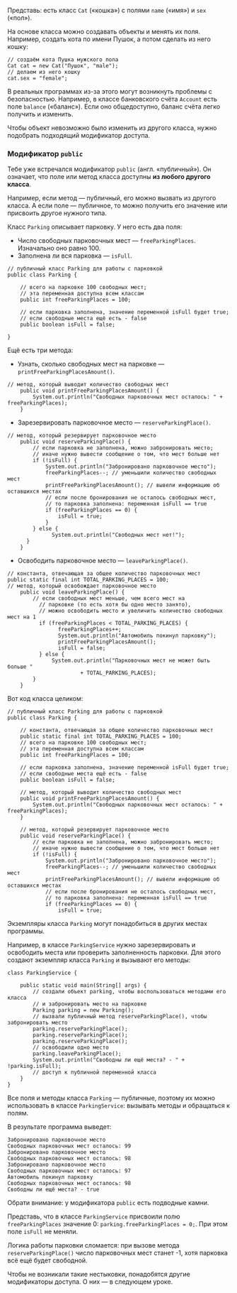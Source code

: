 Представь: есть класс `Cat` («кошка») с полями `name` («имя») и `sex` («пол»).

На основе класса можно создавать объекты и менять их поля. Например, создать кота по имени Пушок, а потом сделать из него кошку:



```
// создаём кота Пушка мужского пола
Cat cat = new Cat("Пушок", "male");
// делаем из него кошку
cat.sex = "female"; 
```

В реальных программах из-за этого могут возникнуть проблемы с безопасностью. Например, в классе банковского счёта `Account` есть поле `balance` («баланс»). Если оно общедоступно, баланс счёта легко получить и изменить.

Чтобы объект невозможно было изменить из другого класса, нужно подобрать подходящий модификатор доступа.
### Модификатор `public`

Тебе уже встречался модификатор `public` (англ. «публичный»). Он означает, что поле или метод класса доступны **из любого другого класса**.

Например, если метод — публичный, его можно вызвать из другого класса. А если поле — публичное, то можно получить его значение или присвоить другое нужного типа.

Класс `Parking` описывает парковку. У него есть два поля:

- Число свободных парковочных мест — `freeParkingPlaces`. Изначально оно равно 100.
- Заполнена ли вся парковка — `isFull`.



```
// публичный класс Parking для работы с парковкой
public class Parking {

    // всего на парковке 100 свободных мест;
    // эта переменная доступна всем классам
    public int freeParkingPlaces = 100;

    // если парковка заполнена, значение переменной isFull будет true;
    // если свободные места ещё есть - false
    public boolean isFull = false;

} 
```

Ещё есть три метода:

- Узнать, сколько свободных мест на парковке — `printFreeParkingPlacesAmount()`.



```
// метод, который выводит количество свободных мест
    public void printFreeParkingPlacesAmount() {
        System.out.println("Свободных парковочных мест осталось: " + freeParkingPlaces);
    } 
```

- Зарезервировать парковочное место — `reserveParkingPlace()`.



```
// метод, который резервирует парковочное место
    public void reserveParkingPlace() {
        // если парковка не заполнена, можно забронировать место;
        // иначе нужно вывести сообщение о том, что мест больше нет
        if (!isFull) {
            System.out.println("Забронировано парковочное место");
            freeParkingPlaces--; // уменьшили количество свободных мест
            printFreeParkingPlacesAmount(); // вывели информацию об оставшихся местах
            // если после бронирования не осталось свободных мест,
            // то парковка заполнена: переменная isFull == true
            if (freeParkingPlaces == 0) {
                isFull = true;
            }
        } else {
              System.out.println("Свободных мест нет!");
      }
    } 
```

- Освободить парковочное место — `leaveParkingPlace()`.



```
// константа, отвечающая за общее количество парковочных мест
public static final int TOTAL_PARKING_PLACES = 100;
// метод, который освобождает парковочное место
    public void leaveParkingPlace() {
        // если свободных мест меньше, чем всего мест на
          // парковке (то есть хотя бы одно место занято),
          // можно освободить место и увеличить количество свободных мест на 1
          if (freeParkingPlaces < TOTAL_PARKING_PLACES) {
                freeParkingPlaces++;
                System.out.println("Автомобиль покинул парковку");
                printFreeParkingPlacesAmount();
                isFull = false;
          } else {
              System.out.println("Парковочных мест не может быть больше "
                       + TOTAL_PARKING_PLACES);
        }
    } 
```

Вот код класса целиком:



```
// публичный класс Parking для работы с парковкой
public class Parking {

    // константа, отвечающая за общее количество парковочных мест
    public static final int TOTAL_PARKING_PLACES = 100;
    // всего на парковке 100 свободных мест;
    // эта переменная доступна всем классам
    public int freeParkingPlaces = 100;

    // если парковка заполнена, значение переменной isFull будет true;
    // если свободные места ещё есть - false
    public boolean isFull = false;

    // метод, который выводит количество свободных мест
    public void printFreeParkingPlacesAmount() {
        System.out.println("Свободных парковочных мест осталось: " + freeParkingPlaces);
    }

    // метод, который резервирует парковочное место
    public void reserveParkingPlace() {
        // если парковка не заполнена, можно забронировать место;
        // иначе нужно вывести сообщение о том, что мест больше нет
        if (!isFull) {
            System.out.println("Забронировано парковочное место");
            freeParkingPlaces--; // уменьшили количество свободных мест
            printFreeParkingPlacesAmount(); // вывели информацию об оставшихся местах
            // если после бронирования не осталось свободных мест,
            // то парковка заполнена: переменная isFull == true
            if (freeParkingPlaces == 0) {
                isFull = true;
```

Экземпляры класса `Parking` могут понадобиться в других местах программы.

Например, в классе `ParkingService` нужно зарезервировать и освободить места или проверить заполненность парковки. Для этого создают экземпляр класса `Parking` и вызывают его методы:



```
class ParkingService {

    public static void main(String[] args) {
        // создали объект parking, чтобы воспользоваться методами его класса
        // и забронировать место на парковке        
        Parking parking = new Parking();
        // вызвали публичный метод reserveParkingPlace(), чтобы забронировать место       
        parking.reserveParkingPlace();
        parking.reserveParkingPlace();
        parking.reserveParkingPlace();
        // освободили одно место                
        parking.leaveParkingPlace();
        System.out.println("Свободны ли ещё места? - " + !parking.isFull);
        // доступ к публичной переменной класса
    }
} 
```

Все поля и методы класса `Parking` — публичные, поэтому их можно использовать в классе `ParkingService`: вызывать методы и обращаться к полям.

В результате программа выведет:



```
Забронировано парковочное место
Свободных парковочных мест осталось: 99
Забронировано парковочное место
Свободных парковочных мест осталось: 98
Забронировано парковочное место
Свободных парковочных мест осталось: 97
Автомобиль покинул парковку
Свободных парковочных мест осталось: 98
Свободны ли ещё места? - true 
```

Обрати внимание: у модификатора `public` есть подводные камни.

Представь, что в классе `ParkingService` присвоили полю `freeParkingPlaces` значение 0: `parking.freeParkingPlaces = 0;`. При этом поле `isFull` не меняли.

Логика работы парковки сломается: при вызове метода `reserveParkingPlace()` число парковочных мест станет -1, хотя парковка всё ещё будет свободной.

Чтобы не возникали такие нестыковки, понадобятся другие модификаторы доступа. О них — в следующем уроке.

